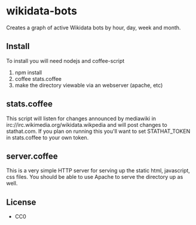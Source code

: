 wikidata-bots
=============

Creates a graph of active Wikidata bots by hour, day, week and month.

Install
-------

To install you will need nodejs and coffee-script

1. npm install
1. coffee stats.coffee 
1. make the directory viewable via an webserver (apache, etc)

stats.coffee 
------------

This script will listen for changes announced by mediawiki in
irc://irc.wikimedia.org/wikidata.wikpedia and will post changes
to stathat.com. If you plan on running this you'll want to set
STATHAT_TOKEN in stats.coffee to your own token.

server.coffee
-------------

This is a very simple HTTP server for serving up the static html, javascript,
css files. You should be able to use Apache to serve the directory up as well.

License
-------

* CC0

